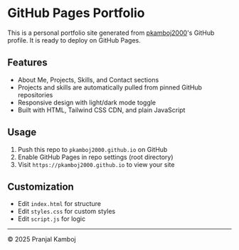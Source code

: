 # GitHub Pages Portfolio

This is a personal portfolio site generated from [pkamboj2000](https://github.com/pkamboj2000)'s GitHub profile. It is ready to deploy on GitHub Pages.

## Features
- About Me, Projects, Skills, and Contact sections
- Projects and skills are automatically pulled from pinned GitHub repositories
- Responsive design with light/dark mode toggle
- Built with HTML, Tailwind CSS CDN, and plain JavaScript

## Usage
1. Push this repo to `pkamboj2000.github.io` on GitHub
2. Enable GitHub Pages in repo settings (root directory)
3. Visit `https://pkamboj2000.github.io` to view your site

## Customization
- Edit `index.html` for structure
- Edit `styles.css` for custom styles
- Edit `script.js` for logic

---

© 2025 Pranjal Kamboj
